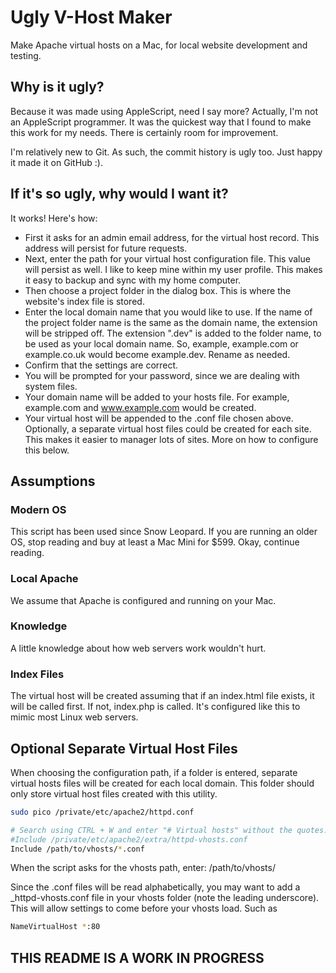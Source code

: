Ugly V-Host Maker
=================

Make Apache virtual hosts on a Mac, for local website development and testing.

## Why is it ugly?
Because it was made using AppleScript, need I say more? Actually, I'm not an AppleScript programmer. It was the quickest way that I found to make this work for my needs. There is certainly room for improvement.

I'm relatively new to Git. As such, the commit history is ugly too. Just happy it made it on GitHub :).

## If it's so ugly, why would I want it?
It works! Here's how:
* First it asks for an admin email address, for the virtual host record. This address will persist for future requests.
* Next, enter the path for your virtual host configuration file. This value will persist as well. I like to keep mine within my user profile. This makes it easy to backup and sync with my home computer.
* Then choose a project folder in the dialog box. This is where the website's index file is stored.
* Enter the local domain name that you would like to use. If the name of the project folder name is the same as the domain name, the extension will be stripped off. The extension ".dev" is added to the folder name, to be used as your local domain name. So, example, example.com or example.co.uk would become example.dev. Rename as needed.
* Confirm that the settings are correct.
* You will be prompted for your password, since we are dealing with system files.
* Your domain name will be added to your hosts file. For example, example.com and www.example.com would be created.
* Your virtual host will be appended to the .conf file chosen above. Optionally, a separate virtual host files could be created for each site. This makes it easier to manager lots of sites. More on how to configure this below.

## Assumptions

### Modern OS
This script has been used since Snow Leopard. If you are running an older OS, stop reading and buy at least a Mac Mini for $599. Okay, continue reading.

### Local Apache
We assume that Apache is configured and running on your Mac.

### Knowledge
A little knowledge about how web servers work wouldn't hurt.

### Index Files
The virtual host will be created assuming that if an index.html file exists, it will be called first. If not, index.php is called. It's configured like this to mimic most Linux web servers.


## Optional Separate Virtual Host Files
When choosing the configuration path, if a folder is entered, separate virtual hosts files will be created for each local domain. This folder should only store virtual host files created with this utility.
```sh
sudo pico /private/etc/apache2/httpd.conf

# Search using CTRL + W and enter "# Virtual hosts" without the quotes. Comment out the following line and add the next line.
#Include /private/etc/apache2/extra/httpd-vhosts.conf
Include /path/to/vhosts/*.conf
```
When the script asks for the vhosts path, enter: /path/to/vhosts/

Since the .conf files will be read alphabetically, you may want to add a _httpd-vhosts.conf file in your vhosts folder (note the leading underscore). This will allow settings to come before your vhosts load. Such as
```sh
NameVirtualHost *:80
```

## THIS README IS A WORK IN PROGRESS
